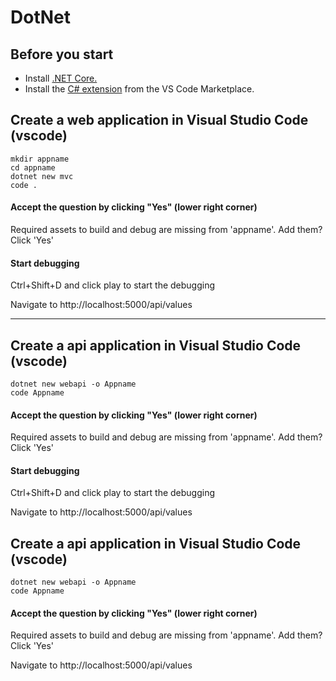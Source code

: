 # DotNet

## Before you start
- Install [.NET Core.](https://microsoft.com/net/core)
- Install the [C# extension](https://marketplace.visualstudio.com/items?itemName=ms-vscode.csharp) from the VS Code Marketplace.

## Create a web application in Visual Studio Code (vscode)
```shell
mkdir appname
cd appname
dotnet new mvc
code .
```
#### Accept the question by clicking "Yes" (lower right corner)
Required assets to build and debug are missing from 'appname'. Add them?
Click 'Yes'

#### Start debugging
Ctrl+Shift+D and click play to start the debugging

Navigate to http://localhost:5000/api/values

----------------------------------------------------------------------

## Create a api application in Visual Studio Code (vscode)
```shell
dotnet new webapi -o Appname
code Appname
```
#### Accept the question by clicking "Yes" (lower right corner)
Required assets to build and debug are missing from 'appname'. Add them?
Click 'Yes'
#### Start debugging
Ctrl+Shift+D and click play to start the debugging

Navigate to http://localhost:5000/api/values
## Create a api application in Visual Studio Code (vscode)
```shell
dotnet new webapi -o Appname
code Appname
```
#### Accept the question by clicking "Yes" (lower right corner)
Required assets to build and debug are missing from 'appname'. Add them?
Click 'Yes'

Navigate to http://localhost:5000/api/values

